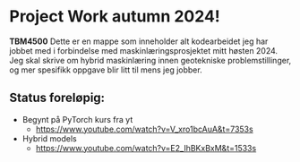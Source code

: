 # Project Work autumn 2024!
**TBM4500**
Dette er en mappe som inneholder alt kodearbeidet jeg har jobbet med i forbindelse med maskinlæringsprosjektet mitt høsten 2024. Jeg skal skrive om hybrid maskinlæring innen geotekniske problemstillinger, og mer spesifikk oppgave blir litt til mens jeg jobber. 

## Status foreløpig:
- Begynt på PyTorch kurs fra yt
    - https://www.youtube.com/watch?v=V_xro1bcAuA&t=7353s
- Hybrid models 
    - https://www.youtube.com/watch?v=E2_IhBKxBxM&t=1533s


